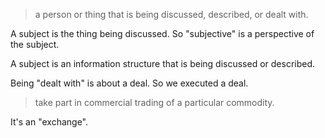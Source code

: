 
> a person or thing that is being discussed, described, or dealt with.

A subject is the thing being discussed. So "subjective" is a perspective of the subject.

A subject is an information structure that is being discussed or described.

Being "dealt with" is about a deal. So we executed a deal.

> take part in commercial trading of a particular commodity.

It's an "exchange".
